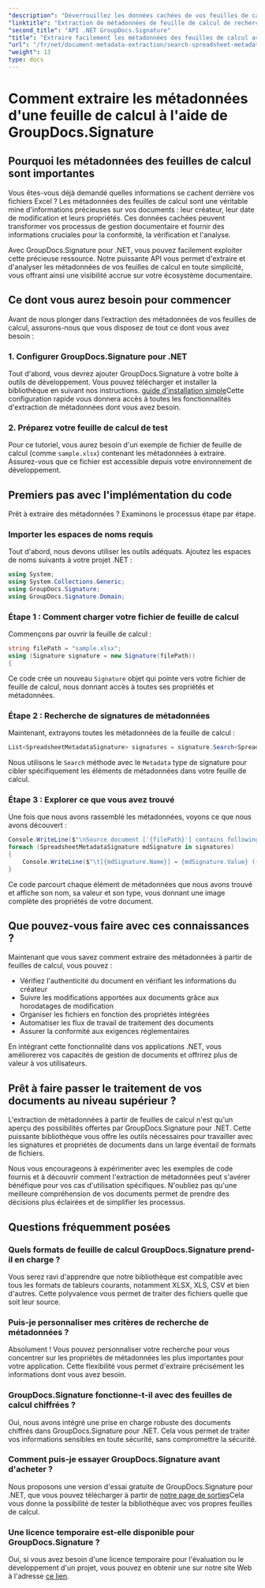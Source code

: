 ```yaml
---
"description": "Déverrouillez les données cachées de vos feuilles de calcul avec GroupDocs.Signature pour .NET. Extrayez facilement les métadonnées pour améliorer la gestion de vos documents et la prise de décision."
"linktitle": "Extraction de métadonnées de feuille de calcul de recherche"
"second_title": "API .NET GroupDocs.Signature"
"title": "Extraire facilement les métadonnées des feuilles de calcul avec GroupDocs.Signature"
"url": "/fr/net/document-metadata-extraction/search-spreadsheet-metadata-extraction/"
"weight": 13
type: docs
---
```

# Comment extraire les métadonnées d'une feuille de calcul à l'aide de GroupDocs.Signature

## Pourquoi les métadonnées des feuilles de calcul sont importantes

Vous êtes-vous déjà demandé quelles informations se cachent derrière vos fichiers Excel ? Les métadonnées des feuilles de calcul sont une véritable mine d'informations précieuses sur vos documents : leur créateur, leur date de modification et leurs propriétés. Ces données cachées peuvent transformer vos processus de gestion documentaire et fournir des informations cruciales pour la conformité, la vérification et l'analyse.

Avec GroupDocs.Signature pour .NET, vous pouvez facilement exploiter cette précieuse ressource. Notre puissante API vous permet d'extraire et d'analyser les métadonnées de vos feuilles de calcul en toute simplicité, vous offrant ainsi une visibilité accrue sur votre écosystème documentaire.

## Ce dont vous aurez besoin pour commencer

Avant de nous plonger dans l’extraction des métadonnées de vos feuilles de calcul, assurons-nous que vous disposez de tout ce dont vous avez besoin :

### 1. Configurer GroupDocs.Signature pour .NET

Tout d'abord, vous devrez ajouter GroupDocs.Signature à votre boîte à outils de développement. Vous pouvez télécharger et installer la bibliothèque en suivant nos instructions. [guide d'installation simple](https://tutorials.groupdocs.com/signature/net/)Cette configuration rapide vous donnera accès à toutes les fonctionnalités d'extraction de métadonnées dont vous avez besoin.

### 2. Préparez votre feuille de calcul de test

Pour ce tutoriel, vous aurez besoin d'un exemple de fichier de feuille de calcul (comme `sample.xlsx`) contenant les métadonnées à extraire. Assurez-vous que ce fichier est accessible depuis votre environnement de développement.

## Premiers pas avec l'implémentation du code

Prêt à extraire des métadonnées ? Examinons le processus étape par étape.

### Importer les espaces de noms requis

Tout d'abord, nous devons utiliser les outils adéquats. Ajoutez les espaces de noms suivants à votre projet .NET :

```csharp
using System;
using System.Collections.Generic;
using GroupDocs.Signature;
using GroupDocs.Signature.Domain;
```

### Étape 1 : Comment charger votre fichier de feuille de calcul

Commençons par ouvrir la feuille de calcul :

```csharp
string filePath = "sample.xlsx";
using (Signature signature = new Signature(filePath))
{
```

Ce code crée un nouveau `Signature` objet qui pointe vers votre fichier de feuille de calcul, nous donnant accès à toutes ses propriétés et métadonnées.

### Étape 2 : Recherche de signatures de métadonnées

Maintenant, extrayons toutes les métadonnées de la feuille de calcul :

```csharp
List<SpreadsheetMetadataSignature> signatures = signature.Search<SpreadsheetMetadataSignature>(SignatureType.Metadata);
```

Nous utilisons le `Search` méthode avec le `Metadata` type de signature pour cibler spécifiquement les éléments de métadonnées dans votre feuille de calcul.

### Étape 3 : Explorer ce que vous avez trouvé

Une fois que nous avons rassemblé les métadonnées, voyons ce que nous avons découvert :

```csharp
Console.WriteLine($"\nSource document ['{filePath}'] contains following signatures.");
foreach (SpreadsheetMetadataSignature mdSignature in signatures)
{
    Console.WriteLine($"\t[{mdSignature.Name}] = {mdSignature.Value} ({mdSignature.Type})");
}
```

Ce code parcourt chaque élément de métadonnées que nous avons trouvé et affiche son nom, sa valeur et son type, vous donnant une image complète des propriétés de votre document.

## Que pouvez-vous faire avec ces connaissances ?

Maintenant que vous savez comment extraire des métadonnées à partir de feuilles de calcul, vous pouvez :

- Vérifiez l'authenticité du document en vérifiant les informations du créateur
- Suivre les modifications apportées aux documents grâce aux horodatages de modification
- Organiser les fichiers en fonction des propriétés intégrées
- Automatiser les flux de travail de traitement des documents
- Assurer la conformité aux exigences réglementaires

En intégrant cette fonctionnalité dans vos applications .NET, vous améliorerez vos capacités de gestion de documents et offrirez plus de valeur à vos utilisateurs.

## Prêt à faire passer le traitement de vos documents au niveau supérieur ?

L'extraction de métadonnées à partir de feuilles de calcul n'est qu'un aperçu des possibilités offertes par GroupDocs.Signature pour .NET. Cette puissante bibliothèque vous offre les outils nécessaires pour travailler avec les signatures et propriétés de documents dans un large éventail de formats de fichiers.

Nous vous encourageons à expérimenter avec les exemples de code fournis et à découvrir comment l'extraction de métadonnées peut s'avérer bénéfique pour vos cas d'utilisation spécifiques. N'oubliez pas qu'une meilleure compréhension de vos documents permet de prendre des décisions plus éclairées et de simplifier les processus.

## Questions fréquemment posées

### Quels formats de feuille de calcul GroupDocs.Signature prend-il en charge ?

Vous serez ravi d'apprendre que notre bibliothèque est compatible avec tous les formats de tableurs courants, notamment XLSX, XLS, CSV et bien d'autres. Cette polyvalence vous permet de traiter des fichiers quelle que soit leur source.

### Puis-je personnaliser mes critères de recherche de métadonnées ?

Absolument ! Vous pouvez personnaliser votre recherche pour vous concentrer sur les propriétés de métadonnées les plus importantes pour votre application. Cette flexibilité vous permet d'extraire précisément les informations dont vous avez besoin.

### GroupDocs.Signature fonctionne-t-il avec des feuilles de calcul chiffrées ?

Oui, nous avons intégré une prise en charge robuste des documents chiffrés dans GroupDocs.Signature pour .NET. Cela vous permet de traiter vos informations sensibles en toute sécurité, sans compromettre la sécurité.

### Comment puis-je essayer GroupDocs.Signature avant d'acheter ?

Nous proposons une version d'essai gratuite de GroupDocs.Signature pour .NET, que vous pouvez télécharger à partir de [notre page de sorties](https://releases.groupdocs.com/)Cela vous donne la possibilité de tester la bibliothèque avec vos propres feuilles de calcul.

### Une licence temporaire est-elle disponible pour GroupDocs.Signature ?

Oui, si vous avez besoin d'une licence temporaire pour l'évaluation ou le développement d'un projet, vous pouvez en obtenir une sur notre site Web à l'adresse [ce lien](https://purchase.groupdocs.com/temporary-license/).